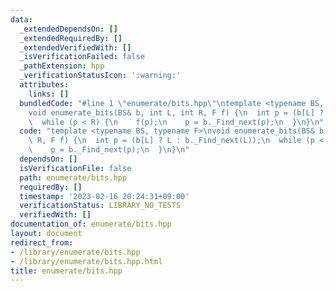 ```yaml
---
data:
  _extendedDependsOn: []
  _extendedRequiredBy: []
  _extendedVerifiedWith: []
  _isVerificationFailed: false
  _pathExtension: hpp
  _verificationStatusIcon: ':warning:'
  attributes:
    links: []
  bundledCode: "#line 1 \"enumerate/bits.hpp\"\ntemplate <typename BS, typename F>\n\
    void enumerate_bits(BS& b, int L, int R, F f) {\n  int p = (b[L] ? L : b._Find_next(L));\n\
    \  while (p < R) {\n    f(p);\n    p = b._Find_next(p);\n  }\n}\n"
  code: "template <typename BS, typename F>\nvoid enumerate_bits(BS& b, int L, int\
    \ R, F f) {\n  int p = (b[L] ? L : b._Find_next(L));\n  while (p < R) {\n    f(p);\n\
    \    p = b._Find_next(p);\n  }\n}\n"
  dependsOn: []
  isVerificationFile: false
  path: enumerate/bits.hpp
  requiredBy: []
  timestamp: '2023-02-16 20:24:31+09:00'
  verificationStatus: LIBRARY_NO_TESTS
  verifiedWith: []
documentation_of: enumerate/bits.hpp
layout: document
redirect_from:
- /library/enumerate/bits.hpp
- /library/enumerate/bits.hpp.html
title: enumerate/bits.hpp
---
```

